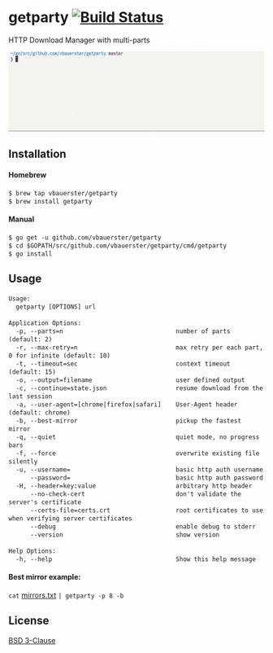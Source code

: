 # getparty [![Build Status](https://travis-ci.org/vbauerster/getparty.svg?branch=master)](https://travis-ci.org/vbauerster/getparty)

HTTP Download Manager with multi-parts

![showcase](showcase.gif)

## Installation

#### Homebrew

```
$ brew tap vbauerster/getparty
$ brew install getparty
```

#### Manual

```
$ go get -u github.com/vbauerster/getparty
$ cd $GOPATH/src/github.com/vbauerster/getparty/cmd/getparty
$ go install
```

## Usage

```
Usage:
  getparty [OPTIONS] url

Application Options:
  -p, --parts=n                               number of parts (default: 2)
  -r, --max-retry=n                           max retry per each part, 0 for infinite (default: 10)
  -t, --timeout=sec                           context timeout (default: 15)
  -o, --output=filename                       user defined output
  -c, --continue=state.json                   resume download from the last session
  -a, --user-agent=[chrome|firefox|safari]    User-Agent header (default: chrome)
  -b, --best-mirror                           pickup the fastest mirror
  -q, --quiet                                 quiet mode, no progress bars
  -f, --force                                 overwrite existing file silently
  -u, --username=                             basic http auth username
      --password=                             basic http auth password
  -H, --header=key:value                      arbitrary http header
      --no-check-cert                         don't validate the server's certificate
      --certs-file=certs.crt                  root certificates to use when verifying server certificates
      --debug                                 enable debug to stderr
      --version                               show version

Help Options:
  -h, --help                                  Show this help message
```

#### Best mirror example:

`cat` [mirrors.txt](https://github.com/vbauerster/getparty/blob/master/mirrors.txt) `| getparty -p 8 -b`

## License

[BSD 3-Clause](https://opensource.org/licenses/BSD-3-Clause)

